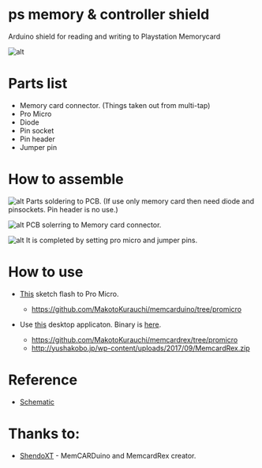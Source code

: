 # ps memory & controller shield
Arduino shield for reading and writing to Playstation Memorycard

![alt](https://i.imgur.com/OP4JYCs.jpg)

# Parts list
- Memory card connector. (Things taken out from multi-tap)
- Pro Micro
- Diode
- Pin socket
- Pin header
- Jumper pin

# How to assemble

![alt](https://i.imgur.com/kuXCZkE.jpg)
Parts soldering to PCB.
(If use only memory card then need diode and pinsockets. Pin header is no use.)

![alt](https://i.imgur.com/dYYZGNr.jpg)
PCB solerring to Memory card connector.

![alt](https://i.imgur.com/t2jXdar.jpg)
It is completed by setting pro micro and jumper pins.

# How to use

- [This](https://github.com/MakotoKurauchi/memcarduino/tree/promicro) sketch flash to Pro Micro.
  - https://github.com/MakotoKurauchi/memcarduino/tree/promicro


- Use [this](https://github.com/MakotoKurauchi/memcardrex/tree/promicro) desktop applicaton. Binary is [here](http://yushakobo.jp/wp-content/uploads/2017/09/MemcardRex.zip).
  - https://github.com/MakotoKurauchi/memcardrex/tree/promicro
  - http://yushakobo.jp/wp-content/uploads/2017/09/MemcardRex.zip

# Reference
- [Schematic](https://github.com/MakotoKurauchi/ps_memory_controller_shield/pcb/ps_memory_controller_shield.pdf)

# Thanks to:
- [ShendoXT](https://github.com/ShendoXT) - MemCARDuino and MemcardRex creator.
